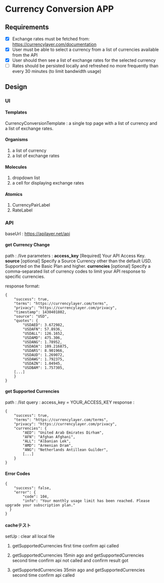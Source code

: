 # Currency Conversion APP

## Requirements

* [x] Exchange rates must be fetched from: https://currencylayer.com/documentation
* [x] User must be able to select a currency from a list of currencies available from the API
* [x] User should then see a list of exchange rates for the selected currency
* [ ] Rates should be persisted locally and refreshed no more frequently than every 30 minutes (to limit bandwidth usage)

## Design

### UI

#### Templates
CurrencyConversionTemplate : a single top page with a list of currency and a list of exchange rates.

#### Organisms

1. a list of currency
2. a list of exchange rates


#### Molecules
1. dropdown list
2. a cell for displaying exchange rates

#### Atomics
1. CurrencyPairLabel
2. RateLabel

### API
baseUrl : https://apilayer.net/api

#### get Currency Change
path : /live
parameters : 
**access_key** 	[Required] Your API Access Key.
**source** 	[optional] Specify a Source Currency other than the default USD. Supported on the Basic Plan and higher.
**currencies** 	[optional] Specify a comma-separated list of currency codes to limit your API response to specific currencies.

response format: 
```
{
    "success": true,
    "terms": "https://currencylayer.com/terms",
    "privacy": "https://currencylayer.com/privacy",
    "timestamp": 1430401802,
    "source": "USD",
    "quotes": {
        "USDAED": 3.672982,
        "USDAFN": 57.8936,
        "USDALL": 126.1652,
        "USDAMD": 475.306,
        "USDANG": 1.78952,
        "USDAOA": 109.216875,
        "USDARS": 8.901966,
        "USDAUD": 1.269072,
        "USDAWG": 1.792375,
        "USDAZN": 1.04945,
        "USDBAM": 1.757305,
    [...]
    }
}              
```

#### get Supported Currencies
path : /list
query : access_key = YOUR_ACCESS_KEY
response : 
```
{
    "success": true,
    "terms": "https://currencylayer.com/terms",
    "privacy": "https://currencylayer.com/privacy",
    "currencies": {
        "AED": "United Arab Emirates Dirham",
        "AFN": "Afghan Afghani",
        "ALL": "Albanian Lek",
        "AMD": "Armenian Dram",
        "ANG": "Netherlands Antillean Guilder",  
        [...] 
    }
}                       
```

#### Error Codes

```
{
    "success": false,
    "error": {
        "code": 104,
        "info": "Your monthly usage limit has been reached. Please upgrade your subscription plan."    
  }
}               
```

#### cacheテスト
setUp : clear all local file

1. getSupportedCurrencies first time
confirm api called

2. getSupportedCurrencies 15min ago and getSupportedCurrencies second time
confirm api not called and confirm result got

3. getSupportedCurrencies 35min ago and getSupportedCurrencies second time
confirm api called





 
